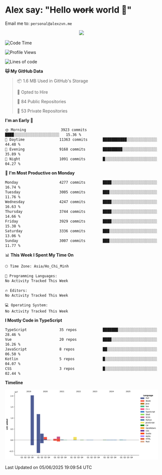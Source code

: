 # Alex say: "Hello ~~work~~ world 🐾"
Email me to: `personal@alexzvn.me`


<p align=center>
  <a href="https://skillicons.dev">
    <img src="https://skillicons.dev/icons?i=ts,js,php,nodejs,bun,vue,nuxt,react,svelte,tauri,laravel,rust,mongodb,docker,electron,redis,rabbitmq,tailwind,git,cloudflare,elysia,mysql,nginx,rollupjs,sentry,ubuntu,yarn,html,css,vite" />
  </a>
</p>

<!--START_SECTION:waka-->
![Code Time](http://img.shields.io/badge/Code%20Time-1%2C066%20hrs%2055%20mins-blue)

![Profile Views](http://img.shields.io/badge/Profile%20Views-0-blue)

![Lines of code](https://img.shields.io/badge/From%20Hello%20World%20I%27ve%20Written-40.8%20million%20lines%20of%20code-blue)

**🐱 My GitHub Data** 

> 📦 1.6 MB Used in GitHub's Storage 
 > 
> 💼 Opted to Hire
 > 
> 📜 84 Public Repositories 
 > 
> 🔑 53 Private Repositories 
 > 
**I'm an Early 🐤** 

```text
🌞 Morning                3923 commits        ████░░░░░░░░░░░░░░░░░░░░░   15.36 % 
🌆 Daytime                11363 commits       ███████████░░░░░░░░░░░░░░   44.48 % 
🌃 Evening                9168 commits        █████████░░░░░░░░░░░░░░░░   35.89 % 
🌙 Night                  1091 commits        █░░░░░░░░░░░░░░░░░░░░░░░░   04.27 % 
```
📅 **I'm Most Productive on Monday** 

```text
Monday                   4277 commits        ████░░░░░░░░░░░░░░░░░░░░░   16.74 % 
Tuesday                  3005 commits        ███░░░░░░░░░░░░░░░░░░░░░░   11.76 % 
Wednesday                4247 commits        ████░░░░░░░░░░░░░░░░░░░░░   16.63 % 
Thursday                 3744 commits        ████░░░░░░░░░░░░░░░░░░░░░   14.66 % 
Friday                   3929 commits        ████░░░░░░░░░░░░░░░░░░░░░   15.38 % 
Saturday                 3336 commits        ███░░░░░░░░░░░░░░░░░░░░░░   13.06 % 
Sunday                   3007 commits        ███░░░░░░░░░░░░░░░░░░░░░░   11.77 % 
```


📊 **This Week I Spent My Time On** 

```text
🕑︎ Time Zone: Asia/Ho_Chi_Minh

💬 Programming Languages: 
No Activity Tracked This Week

🔥 Editors: 
No Activity Tracked This Week

💻 Operating System: 
No Activity Tracked This Week
```

**I Mostly Code in TypeScript** 

```text
TypeScript               35 repos            ███████░░░░░░░░░░░░░░░░░░   28.46 % 
Vue                      20 repos            ████░░░░░░░░░░░░░░░░░░░░░   16.26 % 
JavaScript               8 repos             ██░░░░░░░░░░░░░░░░░░░░░░░   06.50 % 
Kotlin                   5 repos             █░░░░░░░░░░░░░░░░░░░░░░░░   04.07 % 
CSS                      3 repos             █░░░░░░░░░░░░░░░░░░░░░░░░   02.44 % 
```



**Timeline**

![Lines of Code chart](https://raw.githubusercontent.com/alexzvn/alexzvn/main/assets/bar_graph.png)


 Last Updated on 05/06/2025 19:09:54 UTC
<!--END_SECTION:waka-->
